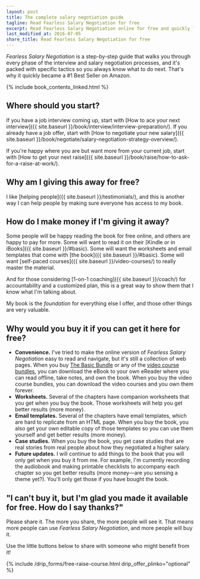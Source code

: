 ```yaml
---
layout: post
title: The complete salary negotiation guide
tagline: Read Fearless Salary Negotiation for free
excerpt: Read Fearless Salary Negotiation online for free and quickly learn everything you need to know about salary negotiation in one place.
last_modified_at: 2016-07-05
share_title: Read Fearless Salary Negotiation for free
---
```

<!--- You have a feeling you should negotiate your salary, but you don't know where to start. Searching online will help you find *tons* of articles written on many salary negotiation topics, but the sheer number of articles from reputable sources can be overwhelming.

What if there were a complete guide written by a single expert to walk you through the entire salary negotiation process?

## Read Fearless Salary Negotiation—the complete salary negotiation guide—for free online -->

*Fearless Salary Negotiation* is a step-by-step guide that walks you through every phase of the interview and salary negotiation processes, and it's packed with specific tactics so you always know what to do next. That's why it quickly became a #1 Best Seller on Amazon.

<html>
{% include book_contents_linked.html %}
</html>

## Where should you start?

If you have a job interview coming up, start with [How to ace your next interview]({{ site.baseurl }}/book/interview/interview-preparation/). If you already have a job offer, start with [How to negotiate your new salary]({{ site.baseurl }}/book/negotiate/salary-negotiation-strategy-overview/).

If you're happy where you are but want more from your current job, start with [How to get your next raise]({{ site.baseurl }}/book/raise/how-to-ask-for-a-raise-at-work/).

## Why am I giving this away for free?

I like [helping people]({{ site.baseurl }}/testimonials/), and this is another way I can help people by making sure everyone has access to my book.

## How do I make money if I'm giving it away?

Some people will be happy reading the book for free online, and others are happy to pay for more. Some will want to read it on their [Kindle or in iBooks]({{ site.baseurl }}/#basic). Some will want the worksheets and email templates that come with [the book]({{ site.baseurl }}/#basic). Some will want [self-paced courses]({{ site.baseurl }}/video-courses/) to really master the material. 

And for those considering [1-on-1 coaching]({{ site.baseurl }}/coach/) for accountability and a customized plan, this is a great way to show them that I know what I'm talking about.

My book is the *foundation* for everything else I offer, and those other things are very valuable.

## Why would you buy it if you can get it here for free?

<ul class="checkbox-list">
  <li class="checkbox-list__item"><strong>Convenience.</strong> I've tried to make the online version of <em>Fearless Salary Negotiation</em> easy to read and navigate, but it's still a collection of web pages. When you buy <a href="{{ site.baseurl }}/#basic">The Basic Bundle</a> or any of the <a href="{{ site.baseurl }}/video-courses/">video course bundles</a>, you can download the eBook to your own eReader where you can read offline, take notes, and own the book. When you buy the video course bundles, you can download the video courses and you own them forever.</li>
	<li class="checkbox-list__item"><strong>Worksheets.</strong> Several of the chapters have companion worksheets that you get when you buy the book. Those worksheets will help you get better results (more money).</li>
	<li class="checkbox-list__item"><strong>Email templates.</strong> Several of the chapters have email templates, which are hard to replicate from an HTML page. When you buy the book, you also get your own editable copy of those templates so you can use them yourself and get better results (more money).</li>
	<li class="checkbox-list__item"><strong>Case studies.</strong> When you buy the book, you get case studies that are real stories from real people about how they negotiated a higher salary.</li> 
	<li class="checkbox-list__item"><strong>Future updates.</strong> I will continue to add things to the book that you will only get when you buy it from me. For example, I'm currently recording the audiobook and making printable checklists to accompany each chapter so you get better results (more money—are you sensing a theme yet?). You'll only get those if you have bought the book.</li>
</ul>

## "I can't buy it, but I'm glad you made it available for free. How do I say thanks?"

Please share it. The more you share, the more people will see it. That means more people can use *Fearless Salary Negotiation*, and more people will buy it.

Use the little buttons below to share with someone who might benefit from it!

{% include /drip_forms/free-raise-course.html drip_offer_plinko="optional" %}	